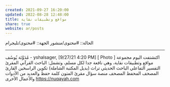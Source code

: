 ```yaml
---
created: 2021-09-27 16:20:00
updated: 2022-08-28 12:48:00
title: مواقع وتطبيقات نقاية
share: true
website: ar/posts
---
```


الحالة:: #محتوى/منشور
الجهة:: #محتوى/تليجرام

---

مُدَوَّنَة يُوسُف - yshalsager, [9/27/21 4:20 PM]
[ Photo ]
اكتشتفت اليوم مجموعة مواقع وتطبيقات نقاية، وهي نافعة جدا لكل مسلم، وتشمل:
الباحث القرآني
المقرئ
التفسير التفاعلي
الباحث الحديثي
تراث (بديل المكتبة الشاملة)
تكوين الراسخين
القارئ
المصحف المحفظ
المصحف
منصة سؤال
مقرئ المتون
كلمة
حفظ
والعديد من الأدوات والأعمال الأخرى
<https://nuqayah.com>
